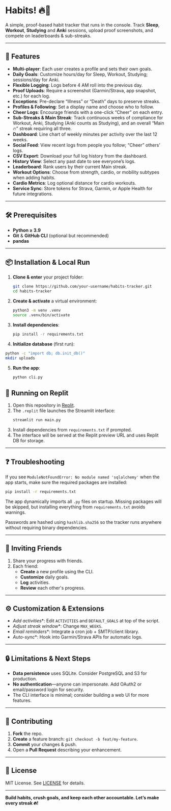 # Habits! 🔥🔪

A simple, proof-based habit tracker that runs in the console.
Track **Sleep**, **Workout**, **Studying** and **Anki** sessions, upload proof screenshots, and compete on leaderboards & sub-streaks.

---

## 🚀 Features

- **Multi-player**: Each user creates a profile and sets their own goals.  
- **Daily Goals**: Customize hours/day for Sleep, Workout, Studying; sessions/day for Anki.  
- **Flexible Logging**: Logs before 4 AM roll into the previous day.  
- **Proof Uploads**: Require a screenshot (Garmin/Strava, app snapshot, etc.) for each log.
- **Exceptions**: Pre-declare “Illness” or “Death” days to preserve streaks.
- **Profiles & Following**: Set a display name and choose who to follow.
- **Cheer Logs**: Encourage friends with a one-click “Cheer” on each entry.
- **Sub-Streaks & Main Streak**: Track continuous weeks of compliance for Workout, Anki, Studying (Anki counts as Studying), and an overall “Main 🔥” streak requiring all three.
- **Dashboard**: Line chart of weekly minutes per activity over the last 12 weeks.
- **Social Feed**: View recent logs from people you follow; “Cheer” others’ logs.
- **CSV Export**: Download your full log history from the dashboard.
- **History View**: Select any past date to see everyone’s logs.
- **Leaderboard**: Rank users by their current Main streak.
- **Workout Options**: Choose from strength, cardio, or mobility subtypes when adding habits.
- **Cardio Metrics**: Log optional distance for cardio workouts.
- **Service Sync**: Store tokens for Strava, Garmin, or Apple Health for future integrations.

---

## 🛠️ Prerequisites

- **Python ≥ 3.9**  
- **Git** & **GitHub CLI** (optional but recommended)  
- **pandas**

---

## 📦 Installation & Local Run

1. **Clone & enter** your project folder:
   ```bash
   git clone https://github.com/your-username/habits-tracker.git
   cd habits-tracker
   ```

2. **Create & activate** a virtual environment:

   ```bash
   python3 -m venv .venv
   source .venv/bin/activate
   ```

3. **Install dependencies**:

   ```bash
   pip install -r requirements.txt
   ```
4. **Initialize database** (first run):

```bash
python -c "import db; db.init_db()"
mkdir uploads
```

5. **Run the app**:

   ```bash
   python cli.py
   ```

## 🚀 Running on Replit

1. Open this repository in [Replit](https://replit.com/).
2. The `.replit` file launches the Streamlit interface:
   ```bash
   streamlit run main.py
   ```
3. Install dependencies from `requirements.txt` if prompted.
4. The interface will be served at the Replit preview URL and uses Replit DB for storage.

---

## ❓ Troubleshooting

If you see `ModuleNotFoundError: No module named 'sqlalchemy'` when the app starts,
make sure the required packages are installed:

```bash
pip install -r requirements.txt
```

The app dynamically imports all `.py` files on startup. Missing packages will be
skipped, but installing everything from `requirements.txt` avoids warnings.

Passwords are hashed using `hashlib.sha256` so the tracker runs anywhere
without requiring binary dependencies.

---

## 👥 Inviting Friends

1. Share your progress with friends.
2. Each friend:
   * **Create** a new profile using the CLI.
   * **Customize** daily goals.
   * **Log** activities.
   * **Review** each other's progress.
---

## ⚙️ Customization & Extensions

* *Add activities**: Edit `ACTIVITIES` and `DEFAULT_GOALS` at top of the script.
* *Adjust streak window**: Change `MAX_WEEKS`.
* *Email reminders**: Integrate a cron job + SMTP/client library.
* *Auto-sync**: Hook into Garmin/Strava APIs for automatic logs.

---

## 🔒 Limitations & Next Steps

* **Data persistence** uses SQLite. Consider PostgreSQL and S3 for production.
* **No authentication**—anyone can impersonate. Add OAuth2 or email/password login for security.
* The CLI interface is minimal; consider building a web UI for more features.
---

## 🤝 Contributing

1. **Fork** the repo.
2. **Create** a feature branch: `git checkout -b feat/my-feature`.
3. **Commit** your changes & push.
4. Open a **Pull Request** describing your enhancement.

---

## 📜 License

MIT License. See [LICENSE](LICENSE) for details.

---

**Build habits, crush goals, and keep each other accountable. Let’s make every streak 🔥!**



